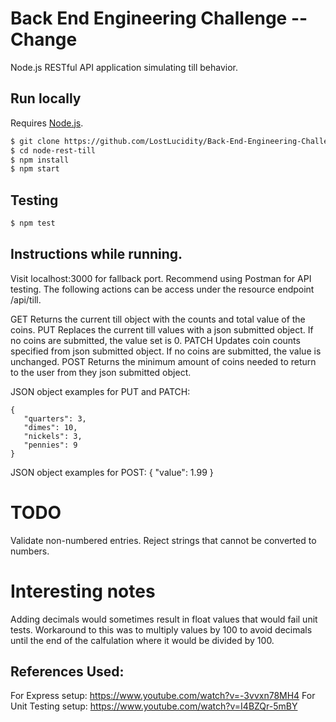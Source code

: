 # Back End Engineering Challenge -- Change

Node.js RESTful API application simulating till behavior.

## Run locally
Requires [Node.js](http://nodejs.org/).
```sh
$ git clone https://github.com/LostLucidity/Back-End-Engineering-Challenge----Change.git
$ cd node-rest-till
$ npm install
$ npm start
```
## Testing
```sh
$ npm test
```

## Instructions while running.
Visit localhost:3000 for fallback port.
Recommend using Postman for API testing.
The following actions can be access under the resource endpoint /api/till.

GET
  Returns the current till object with the counts and total value of the coins.
PUT
  Replaces the current till values with a json submitted object. If no coins are submitted, the value set is 0.
PATCH
  Updates coin counts specified from json submitted object. If no coins are submitted, the value is unchanged.
POST
  Returns the minimum amount of coins needed to return to the user from they json submitted object.

JSON object examples for PUT and PATCH:
 ```
{
    "quarters": 3,
    "dimes": 10,
    "nickels": 3,
    "pennies": 9
}
  ```
JSON object examples for POST:
{
  "value": 1.99
}

# TODO
Validate non-numbered entries. Reject strings that cannot be converted to numbers.

# Interesting notes
Adding decimals would sometimes result in float values that would fail unit tests. Workaround to this was to multiply values by 100 to avoid decimals until the end of the calfulation where it would be divided by 100.

## References Used:
For Express setup: https://www.youtube.com/watch?v=-3vvxn78MH4
For Unit Testing setup: https://www.youtube.com/watch?v=I4BZQr-5mBY



